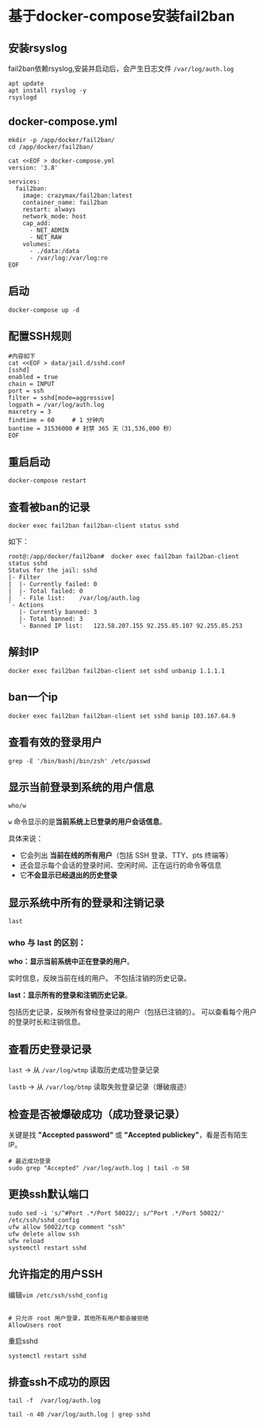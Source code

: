 # 基于docker-compose安装fail2ban

## 安装rsyslog
fail2ban依赖rsyslog,安装并启动后，会产生日志文件 `/var/log/auth.log`
```shell
apt update
apt install rsyslog -y
rsyslogd
```

## docker-compose.yml
```shell
mkdir -p /app/docker/fail2ban/
cd /app/docker/fail2ban/

cat <<EOF > docker-compose.yml
version: '3.8'

services:
  fail2ban:
    image: crazymax/fail2ban:latest
    container_name: fail2ban
    restart: always
    network_mode: host
    cap_add:
      - NET_ADMIN
      - NET_RAW
    volumes:
      - ./data:/data
      - /var/log:/var/log:ro
EOF
```
## 启动
```shell
docker-compose up -d
```

## 配置SSH规则
```shell
#内容如下
cat <<EOF > data/jail.d/sshd.conf
[sshd]
enabled = true
chain = INPUT
port = ssh
filter = sshd[mode=aggressive]
logpath = /var/log/auth.log
maxretry = 3
findtime = 60     # 1 分钟内
bantime = 31536000 # 封禁 365 天（31,536,000 秒）
EOF
```

## 重启启动
```shell
docker-compose restart
```

## 查看被ban的记录
```shell
docker exec fail2ban fail2ban-client status sshd
```
如下：
```shell
root@:/app/docker/fail2ban#  docker exec fail2ban fail2ban-client status sshd
Status for the jail: sshd
|- Filter
|  |- Currently failed:	0
|  |- Total failed:	0
|  `- File list:	/var/log/auth.log
`- Actions
   |- Currently banned:	3
   |- Total banned:	3
   `- Banned IP list:	123.58.207.155 92.255.85.107 92.255.85.253
```

## 解封IP
```shell
docker exec fail2ban fail2ban-client set sshd unbanip 1.1.1.1
```

## ban一个ip
```shell
docker exec fail2ban fail2ban-client set sshd banip 103.167.64.9
```

## 查看有效的登录用户
```shell
grep -E '/bin/bash|/bin/zsh' /etc/passwd
```

## 显示当前登录到系统的用户信息
```shell
who/w
```

`w` 命令显示的是**当前系统上已登录的用户会话信息**。

具体来说：

- 它会列出 **当前在线的所有用户**（包括 SSH 登录、TTY、pts 终端等）
- 还会显示每个会话的登录时间、空闲时间、正在运行的命令等信息
- 它**不会显示已经退出的历史登录**

## 显示系统中所有的登录和注销记录

```shell
last
```

### who 与 last 的区别：
**who：显示当前系统中正在登录的用户**。

实时信息，反映当前在线的用户。
不包括注销的历史记录。

**last：显示所有的登录和注销历史记录**。

包括历史记录，反映所有曾经登录过的用户（包括已注销的）。
可以查看每个用户的登录时长和注销信息。

## **查看历史登录记录**

`last` → 从 `/var/log/wtmp` 读取历史成功登录记录

`lastb` → 从 `/var/log/btmp` 读取失败登录记录（爆破痕迹）

## 检查是否被爆破成功（成功登录记录）

关键是找 **"Accepted password"** 或 **"Accepted publickey"**，看是否有陌生 IP。

```shell
# 最近成功登录
sudo grep "Accepted" /var/log/auth.log | tail -n 50
```

## 更换ssh默认端口

```shell
sudo sed -i 's/^#Port .*/Port 50022/; s/^Port .*/Port 50022/' /etc/ssh/sshd_config
ufw allow 50022/tcp comment "ssh"
ufw delete allow ssh
ufw reload
systemctl restart sshd
```

## 允许指定的用户SSH

编辑`vim /etc/ssh/sshd_config`

```shell

# 只允许 root 用户登录，其他所有用户都会被拒绝
AllowUsers root
```

重启sshd

```shell
systemctl restart sshd
```

## 排查ssh不成功的原因

```shell
tail -f  /var/log/auth.log 

tail -n 40 /var/log/auth.log | grep sshd
```

